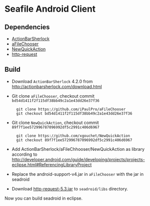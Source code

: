 # Seafile Android Client

## Dependencies

* [ActionBarSherlock](https://github.com/JakeWharton/ActionBarSherlock)
* [aFileChooser](https://github.com/iPaulPro/aFileChooser)
* [NewQuickAction](https://github.com/xgouchet/NewQuickAction)
* [http-request](https://github.com/kevinsawicki/http-request)

## Build

- Download `ActionBarSherlock` 4.2.0 from http://actionbarsherlock.com/download.html
- Git clone `aFileChooser`, checkout commit `bd54d1411f2f115df38bb49c2a1e43dd26e37f36`

        git clone https://github.com/iPaulPro/aFileChooser
        git checkout bd54d1411f2f115df38bb49c2a1e43dd26e37f36

- Git clone `NewQuickAction`, checkout commit `89f7f1ee572996787096992df5c2991c406d6967`

        git clone https://github.com/xgouchet/NewQuickAction
        git checkout 89f7f1ee572996787096992df5c2991c406d6967

- Add ActionBarSherlock/aFileChhooser/NewQuickAction as library according to <http://developer.android.com/guide/developing/projects/projects-eclipse.html#ReferencingLibraryProject>

- Replace the android-support-v4.jar in `aFileChooser` with the jar in seadroid

- Download [http-request-5.3.jar](http://mvnrepository.com/artifact/com.github.kevinsawicki/http-request/5.3) to `seadroid/libs` directory.

Now you can build seadroid in eclipse.
